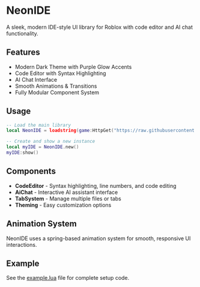 # NeonIDE

A sleek, modern IDE-style UI library for Roblox with code editor and AI chat functionality. 

## Features

- Modern Dark Theme with Purple Glow Accents
- Code Editor with Syntax Highlighting
- AI Chat Interface
- Smooth Animations & Transitions
- Fully Modular Component System

## Usage

```lua
-- Load the main library
local NeonIDE = loadstring(game:HttpGet("https://raw.githubusercontent.com/testing2122/RobloxNeonIDE/main/src/init.lua"))()

-- Create and show a new instance
local myIDE = NeonIDE.new()
myIDE:show()
```

## Components

- **CodeEditor** - Syntax highlighting, line numbers, and code editing
- **AiChat** - Interactive AI assistant interface
- **TabSystem** - Manage multiple files or tabs
- **Theming** - Easy customization options

## Animation System

NeonIDE uses a spring-based animation system for smooth, responsive UI interactions.

## Example

See the [example.lua](https://github.com/testing2122/RobloxNeonIDE/blob/main/examples/example.lua) file for complete setup code.